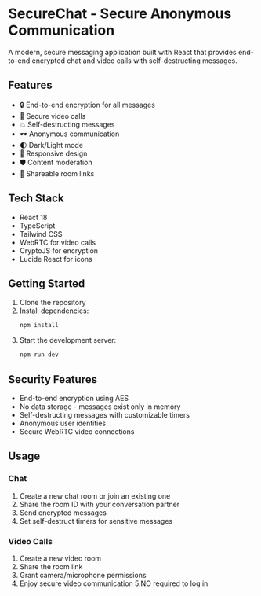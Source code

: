 # SecureChat - Secure Anonymous Communication

A modern, secure messaging application built with React that provides end-to-end encrypted chat and video calls with self-destructing messages.

## Features

- 🔒 End-to-end encryption for all messages
- 🎥 Secure video calls
- 💥 Self-destructing messages
- 🕶️ Anonymous communication
- 🌓 Dark/Light mode
- 📱 Responsive design
- 🛡️ Content moderation
- 🔗 Shareable room links

## Tech Stack

- React 18
- TypeScript
- Tailwind CSS
- WebRTC for video calls
- CryptoJS for encryption
- Lucide React for icons

## Getting Started

1. Clone the repository
2. Install dependencies:
   ```bash
   npm install
   ```
3. Start the development server:
   ```bash
   npm run dev
   ```

## Security Features

- End-to-end encryption using AES
- No data storage - messages exist only in memory
- Self-destructing messages with customizable timers
- Anonymous user identities
- Secure WebRTC video connections

## Usage

### Chat

1. Create a new chat room or join an existing one
2. Share the room ID with your conversation partner
3. Send encrypted messages
4. Set self-destruct timers for sensitive messages

### Video Calls

1. Create a new video room
2. Share the room link
3. Grant camera/microphone permissions
4. Enjoy secure video communication
5.NO required to log in





